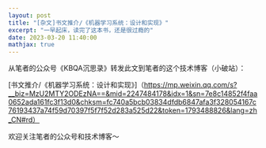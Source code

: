 ```yaml
---
layout: post
title: "[杂文]书文推介/《机器学习系统：设计和实现》"
excerpt: "一早起床，读完了这本书，还是很过瘾的"
date: 2023-03-20 11:40:00
mathjax: true
---
```


从笔者的公众号《KBQA沉思录》转发此文到笔者的这个技术博客（小破站）：

[书文推介/《机器学习系统：设计和实现》]（https://mp.weixin.qq.com/s?__biz=MzU2MTY2ODEzNA==&mid=2247484178&idx=1&sn=7e8c14852f4faa0652ada161fc3f13d0&chksm=fc740a5bcb03834dfdb6847afa3f328054167c76193437a74f59d70397f5f7f52d283a525d22&token=1793488826&lang=zh_CN#rd）

欢迎关注笔者的公众号和技术博客～


